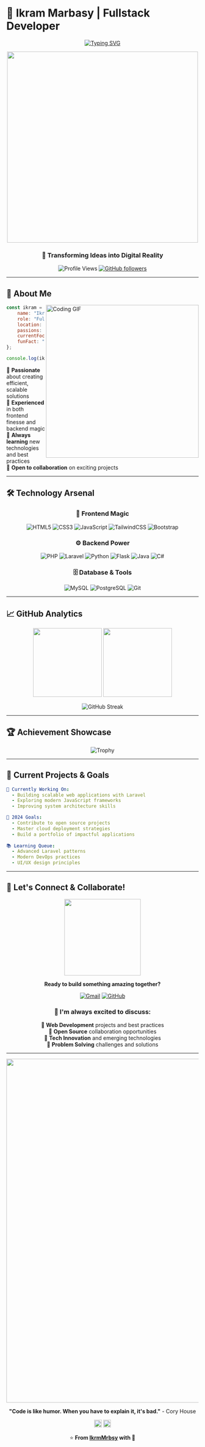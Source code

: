 # 🚀 Ikram Marbasy | Fullstack Developer

<div align="center">
  
  [![Typing SVG](https://readme-typing-svg.demolab.com?font=Fira+Code&size=28&duration=2500&pause=800&color=6366F1&center=true&vCenter=true&multiline=true&width=800&height=120&lines=Hello%2C+I'm+Ikram+%F0%9F%91%8B;Fullstack+Web+Developer+%F0%9F%92%BB;Building+Amazing+Digital+Experiences+%E2%9C%A8;Passionate+Problem+Solver+%F0%9F%A7%A9)](https://git.io/typing-svg)
  
  <img src="https://user-images.githubusercontent.com/74038190/225813708-98b745f2-7d22-48cf-9150-083f1b00d6c9.gif" width="500">
  
  ### 🌟 Transforming Ideas into Digital Reality
  
  ![Profile Views](https://komarev.com/ghpvc/?username=IkrmMrbsy&style=for-the-badge&color=6366f1)
  [![GitHub followers](https://img.shields.io/github/followers/IkrmMrbsy?style=for-the-badge&color=6366f1)](https://github.com/IkrmMrbsy)
  
</div>

---

## 🎯 About Me

<img align="right" alt="Coding GIF" width="400" src="https://user-images.githubusercontent.com/74038190/229223263-cf2e4b07-2615-4f87-9c38-e37600f8381a.gif">

```javascript
const ikram = {
    name: "Ikram Marbasy",
    role: "Fullstack Developer",
    location: "Indonesia 🇮🇩",
    passions: ["Problem Solving", "Clean Code", "User Experience"],
    currentFocus: "Building scalable web applications",
    funFact: "I debug with coffee ☕ and deploy with confidence 🚀"
};

console.log(ikram.greeting()); // "Let's build something amazing together!"
```

🔹 **Passionate** about creating efficient, scalable solutions  
🔹 **Experienced** in both frontend finesse and backend magic  
🔹 **Always learning** new technologies and best practices  
🔹 **Open to collaboration** on exciting projects  

---

## 🛠️ Technology Arsenal

<div align="center">

### 🎨 Frontend Magic
![HTML5](https://img.shields.io/badge/HTML5-E34F26?style=for-the-badge&logo=html5&logoColor=white)
![CSS3](https://img.shields.io/badge/CSS3-1572B6?style=for-the-badge&logo=css3&logoColor=white)
![JavaScript](https://img.shields.io/badge/JavaScript-F7DF1E?style=for-the-badge&logo=javascript&logoColor=black)
![TailwindCSS](https://img.shields.io/badge/Tailwind_CSS-38B2AC?style=for-the-badge&logo=tailwind-css&logoColor=white)
![Bootstrap](https://img.shields.io/badge/Bootstrap-7952B3?style=for-the-badge&logo=bootstrap&logoColor=white)

### ⚙️ Backend Power
![PHP](https://img.shields.io/badge/PHP-777BB4?style=for-the-badge&logo=php&logoColor=white)
![Laravel](https://img.shields.io/badge/Laravel-FF2D20?style=for-the-badge&logo=laravel&logoColor=white)
![Python](https://img.shields.io/badge/Python-3776AB?style=for-the-badge&logo=python&logoColor=white)
![Flask](https://img.shields.io/badge/Flask-000000?style=for-the-badge&logo=flask&logoColor=white)
![Java](https://img.shields.io/badge/Java-ED8B00?style=for-the-badge&logo=openjdk&logoColor=white)
![C#](https://img.shields.io/badge/C%23-239120?style=for-the-badge&logo=c-sharp&logoColor=white)

### 🗄️ Database & Tools
![MySQL](https://img.shields.io/badge/MySQL-4479A1?style=for-the-badge&logo=mysql&logoColor=white)
![PostgreSQL](https://img.shields.io/badge/PostgreSQL-336791?style=for-the-badge&logo=postgresql&logoColor=white)
![Git](https://img.shields.io/badge/Git-F05032?style=for-the-badge&logo=git&logoColor=white)

</div>

---

## 📈 GitHub Analytics

<div align="center">
  
  <img height="180em" src="https://github-readme-stats.vercel.app/api?username=IkrmMrbsy&show_icons=true&theme=react&include_all_commits=true&count_private=true&hide_border=true&bg_color=0D1117&title_color=F85D7F&icon_color=F8D866&text_color=C9D1D9"/>
  <img height="180em" src="https://github-readme-stats.vercel.app/api/top-langs/?username=IkrmMrbsy&layout=compact&theme=react&hide_border=true&bg_color=0D1117&title_color=F85D7F&text_color=C9D1D9"/>
  
</div>

<div align="center">
  
<!-- Coba ganti dari demolab ke herokuapp -->
![GitHub Streak](https://github-readme-streak-stats.herokuapp.com/?user=IkrmMrbsy&theme=react&hide_border=true)
  
</div>

---

## 🏆 Achievement Showcase

<div align="center">
  
  ![Trophy](https://github-profile-trophy.vercel.app/?username=IkrmMrbsy&theme=onedark&no-frame=true&no-bg=true&margin-w=4&column=4)
  
</div>

---

## 🎨 Current Projects & Goals

```yaml
🚧 Currently Working On:
  - Building scalable web applications with Laravel
  - Exploring modern JavaScript frameworks
  - Improving system architecture skills

🎯 2024 Goals:
  - Contribute to open source projects
  - Master cloud deployment strategies
  - Build a portfolio of impactful applications
  
📚 Learning Queue:
  - Advanced Laravel patterns
  - Modern DevOps practices
  - UI/UX design principles
```

---

## 🤝 Let's Connect & Collaborate!

<div align="center">
  
  <img src="https://user-images.githubusercontent.com/74038190/216644497-1951db19-8f3d-4e44-ac08-8e9d7e0d94a7.gif" width="200">
  
  **Ready to build something amazing together?**
  
  [![Gmail](https://img.shields.io/badge/Gmail-D14836?style=for-the-badge&logo=gmail&logoColor=white)](mailto:ikrammarbasy17@gmail.com)
  [![GitHub](https://img.shields.io/badge/GitHub-100000?style=for-the-badge&logo=github&logoColor=white)](https://github.com/IkrmMrbsy)
  
  ### 💬 I'm always excited to discuss:
  🔹 **Web Development** projects and best practices  
  🔹 **Open Source** collaboration opportunities  
  🔹 **Tech Innovation** and emerging technologies  
  🔹 **Problem Solving** challenges and solutions  
  
</div>

---

<div align="center">
  
  <img src="https://user-images.githubusercontent.com/74038190/212284100-561aa473-3905-4a80-b561-0d28506553ee.gif" width="900">
  
  **"Code is like humor. When you have to explain it, it's bad."** - Cory House
  
  <img height="20" src="https://img.shields.io/badge/Made%20with-❤️-red?style=for-the-badge">
  <img height="20" src="https://img.shields.io/badge/Powered%20by-☕-brown?style=for-the-badge">
  
  ⭐️ **From [IkrmMrbsy](https://github.com/IkrmMrbsy) with 💙**
  
</div>
